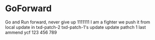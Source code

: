 # GoForward
Go and Run forward, never give up
1111111
I am a fighter
we push it from local
update in txd-patch-2
txd-patch-1's update
update pathch 1 last
ammend
ycf
123
456
789
